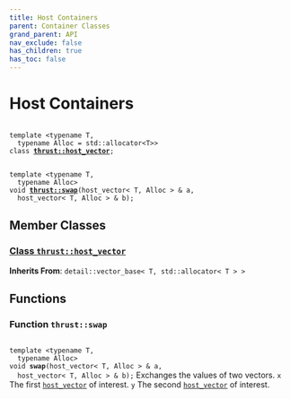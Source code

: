 ```yaml
---
title: Host Containers
parent: Container Classes
grand_parent: API
nav_exclude: false
has_children: true
has_toc: false
---
```


# Host Containers

<code class="doxybook">
<span>template &lt;typename T,</span>
<span>&nbsp;&nbsp;typename Alloc = std::allocator&lt;T&gt;&gt;</span>
<span>class <b><a href="{{ site.baseurl }}/api/classes/classthrust_1_1host__vector.html">thrust::host&#95;vector</a></b>;</span>
<br>
<span>template &lt;typename T,</span>
<span>&nbsp;&nbsp;typename Alloc&gt;</span>
<span>void </span><span><b><a href="{{ site.baseurl }}/api/groups/group__host__containers.html#function-swap">thrust::swap</a></b>(host_vector< T, Alloc > & a,</span>
<span>&nbsp;&nbsp;host_vector< T, Alloc > & b);</span>
</code>

## Member Classes

<h3 id="class-thrusthost-vector">
<a href="{{ site.baseurl }}/api/classes/classthrust_1_1host__vector.html">Class <code>thrust::host&#95;vector</code>
</a>
</h3>

**Inherits From**:
`detail::vector_base< T, std::allocator< T > >`


## Functions

<h3 id="function-swap">
Function <code>thrust::swap</code>
</h3>

<code class="doxybook">
<span>template &lt;typename T,</span>
<span>&nbsp;&nbsp;typename Alloc&gt;</span>
<span>void </span><span><b>swap</b>(host_vector< T, Alloc > & a,</span>
<span>&nbsp;&nbsp;host_vector< T, Alloc > & b);</span></code>
Exchanges the values of two vectors. <code>x</code> The first <code><a href="{{ site.baseurl }}/api/classes/classthrust_1_1host__vector.html">host&#95;vector</a></code> of interest. <code>y</code> The second <code><a href="{{ site.baseurl }}/api/classes/classthrust_1_1host__vector.html">host&#95;vector</a></code> of interest. 


